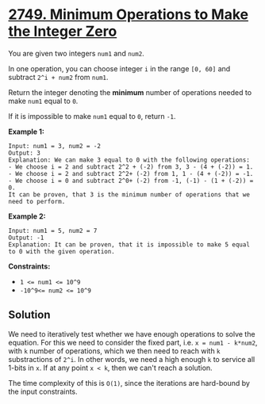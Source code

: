 # [2749. Minimum Operations to Make the Integer Zero](https://leetcode.com/problems/minimum-operations-to-make-the-integer-zero/description/?envType=daily-question&envId=2025-09-05)

You are given two integers <code>num1</code> and <code>num2</code>.

In one operation, you can choose integer <code>i</code> in the range <code>[0, 60]</code> and subtract <code>2^i + num2</code> from <code>num1</code>.

Return the integer denoting the **minimum**  number of operations needed to make <code>num1</code> equal to <code>0</code>.

If it is impossible to make <code>num1</code> equal to <code>0</code>, return <code>-1</code>.

**Example 1:**

```
Input: num1 = 3, num2 = -2
Output: 3
Explanation: We can make 3 equal to 0 with the following operations:
- We choose i = 2 and subtract 2^2 + (-2) from 3, 3 - (4 + (-2)) = 1.
- We choose i = 2 and subtract 2^2+ (-2) from 1, 1 - (4 + (-2)) = -1.
- We choose i = 0 and subtract 2^0+ (-2) from -1, (-1) - (1 + (-2)) = 0.
It can be proven, that 3 is the minimum number of operations that we need to perform.
```

**Example 2:**

```
Input: num1 = 5, num2 = 7
Output: -1
Explanation: It can be proven, that it is impossible to make 5 equal to 0 with the given operation.
```

**Constraints:**

- <code>1 <= num1 <= 10^9</code>
- <code>-10^9<= num2 <= 10^9</code>

## Solution

We need to iteratively test whether we have enough operations to solve the equation. For this we need to consider the fixed
part, i.e. `x = num1 - k*num2`, with `k` number of operations, which we then need to reach with `k` substractions of `2^i`. 
In other words, we need a high enough `k` to service all 1-bits in `x`. If at any point `x < k`, then we can't reach a solution.

The time complexity of this is `O(1)`, since the iterations are hard-bound by the input constraints.